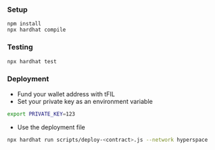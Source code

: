 ### Setup
```
npm install
npx hardhat compile
```

### Testing
```zsh
npx hardhat test
```

### Deployment
- Fund your wallet address with tFIL
- Set your private key as an environment variable
```zsh
export PRIVATE_KEY=123
```
- Use the deployment file
```zsh
npx hardhat run scripts/deploy-<contract>.js --network hyperspace
```